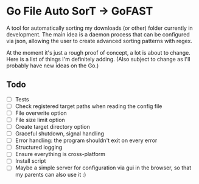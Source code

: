 # Go File Auto SorT &rarr; GoFAST

A tool for automatically sorting my downloads (or other) folder currently in development. 
The main idea is a daemon process that can be configured via json, allowing the user to create advanced sorting patterns with regex.

At the moment it's just a rough proof of concept, a lot is about to change. Here is a list of things I'm definitely adding. (Also subject to change as I'll probably have new ideas on the Go.)

## Todo
- [ ] Tests
- [ ] Check registered target paths when reading the config file
- [ ] File overwrite option
- [ ] File size limit option
- [ ] Create target directory option
- [ ] Graceful shutdown, signal handling
- [ ] Error handling: the program shouldn't exit on every error
- [ ] Structured logging
- [ ] Ensure everything is cross-platform
- [ ] Install script
- [ ] Maybe a simple server for configuration via gui in the browser, so that my parents can also use it :)